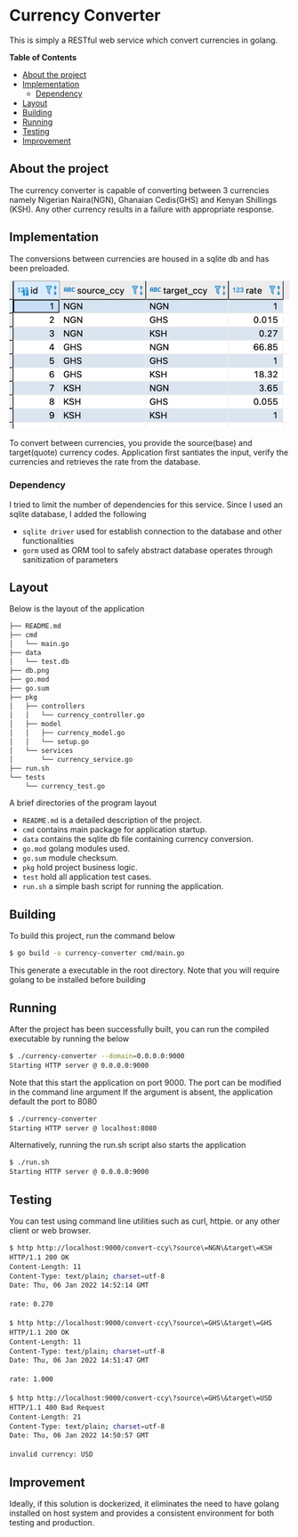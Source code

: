 # Currency Converter

This is simply a RESTful web service which convert currencies in golang. 

**Table of Contents**
- [About the project](#about-the-project)
- [Implementation](#implementation)
    - [Dependency](#dependency)
- [Layout](#layout)
- [Building](#building)
- [Running](#running)
- [Testing](#testing)
- [Improvement](#improvement)

## About the project

The currency converter is capable of converting between 3 currencies namely Nigerian Naira(NGN), Ghanaian Cedis(GHS)
and Kenyan Shillings (KSH). Any other currency results in a failure with appropriate response. 

## Implementation

The conversions between currencies are housed in a sqlite db and has been preloaded.

![](/db.png?raw=true "Sqlite conversion table")

To convert between currencies, you provide the source(base) and target(quote) currency codes. 
Application first santiates the input, verify the currencies and retrieves the rate from the database.

### Dependency

I tried to limit the number of dependencies for this service. Since I used an sqlite database, I added the following

* `sqlite driver` used for establish connection to the database and other functionalities
* `gorm` used as ORM tool to safely abstract database operates through sanitization of parameters

## Layout

Below is the layout of the application

```tree
├── README.md
├── cmd
│   └── main.go
├── data
│   └── test.db
├── db.png
├── go.mod
├── go.sum
├── pkg
│   ├── controllers
│   │   └── currency_controller.go
│   ├── model
│   │   ├── currency_model.go
│   │   └── setup.go
│   └── services
│       └── currency_service.go
├── run.sh
└── tests
    └── currency_test.go
```

A brief directories of the program layout

* `README.md` is a detailed description of the project.
* `cmd` contains main package for application startup.
* `data` contains the sqlite db file containing currency conversion.
* `go.mod` golang modules used.
* `go.sum` module checksum.
* `pkg` hold project business logic.
* `test` hold all application test cases.
* `run.sh` a simple bash script for running the application.

## Building

To build this project, run the command below

```bash
$ go build -o currency-converter cmd/main.go
```
This generate a executable in the root directory.
Note that you will require golang to be installed before building

## Running

After the project has been successfully built, you can run the compiled executable by running the below 

```bash
$ ./currency-converter --domain=0.0.0.0:9000
Starting HTTP server @ 0.0.0.0:9000
```
Note that this start the application on port 9000. The port can be modified in the command line argument
If the argument is absent, the application default the port to 8080

```bash
$ ./currency-converter                      
Starting HTTP server @ localhost:8080
```

Alternatively, running the run.sh script also starts the application
```bash
$ ./run.sh                                  
Starting HTTP server @ 0.0.0.0:9000
```

## Testing

You can test using command line utilities such as curl, httpie. or any other client or web browser.

```bash
$ http http://localhost:9000/convert-ccy\?source\=NGN\&target\=KSH
HTTP/1.1 200 OK
Content-Length: 11
Content-Type: text/plain; charset=utf-8
Date: Thu, 06 Jan 2022 14:52:14 GMT

rate: 0.270

$ http http://localhost:9000/convert-ccy\?source\=GHS\&target\=GHS
HTTP/1.1 200 OK
Content-Length: 11
Content-Type: text/plain; charset=utf-8
Date: Thu, 06 Jan 2022 14:51:47 GMT

rate: 1.000

$ http http://localhost:9000/convert-ccy\?source\=GHS\&target\=USD
HTTP/1.1 400 Bad Request
Content-Length: 21
Content-Type: text/plain; charset=utf-8
Date: Thu, 06 Jan 2022 14:50:57 GMT

invalid currency: USD
```

## Improvement

Ideally, if this solution is dockerized, it eliminates the need to have golang installed on host system
and provides a consistent environment for both testing and production.